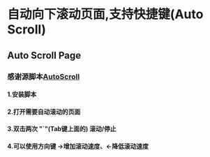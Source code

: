 # 自动向下滚动页面,支持快捷键(Auto Scroll)

## Auto Scroll Page

### 感谢源脚本[AutoScroll](https://greasyfork.org/scripts/17851-autoscroll/code/AutoScroll.user.js)

#### 1.安装脚本<br/>
#### 2.打开需要自动滚动的页面<br/>
#### 3.双击两次 "`"(Tab键上面的)  滚动/停止<br/>
#### 4.可以使用方向键 ->增加滚动速度、<-降低滚动速度<br/>
